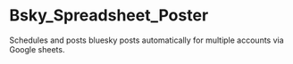 # Bsky_Spreadsheet_Poster
Schedules and posts bluesky posts automatically for multiple accounts via Google sheets.
